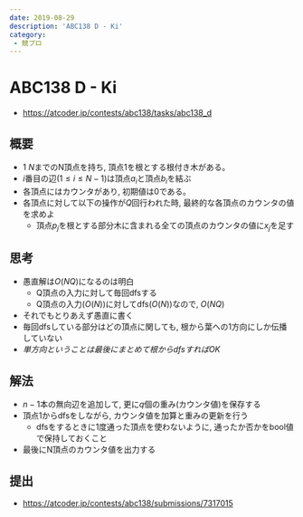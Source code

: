 ```yaml
---
date: 2019-08-29
description: 'ABC138 D - Ki'
category:
 - 競プロ
---
```


# ABC138 D - Ki
 - https://atcoder.jp/contests/abc138/tasks/abc138_d

## 概要
 - $1~N$までのN頂点を持ち, 頂点$1$を根とする根付き木がある。
 - $i$番目の辺($1 \leq i \leq N-1$)は頂点$a_i$と頂点$b_i$を結ぶ
 - 各頂点にはカウンタがあり, 初期値は$0$である。
 - 各頂点に対して以下の操作が$Q$回行われた時, 最終的な各頂点のカウンタの値を求めよ
   - 頂点$p_j$を根とする部分木に含まれる全ての頂点のカウンタの値に$x_j$を足す

## 思考
 - 愚直解は$O(NQ)$になるのは明白
   - Q頂点の入力に対して毎回dfsする
   - Q頂点の入力($O(N)$)に対してdfs($O(N)$)なので, $O(NQ)$
 - それでもとりあえず愚直に書く
 - 毎回dfsしている部分はどの頂点に関しても, 根から葉への1方向にしか伝播していない
 - *単方向ということは最後にまとめて根からdfsすればOK*

## 解法
 - $n-1$本の無向辺を追加して, 更に$q$個の重み(カウンタ値)を保存する
 - 頂点$1$からdfsをしながら, カウンタ値を加算と重みの更新を行う
   - dfsをするときに1度通った頂点を使わないように, 通ったか否かをbool値で保持しておくこと
 - 最後にN頂点のカウンタ値を出力する

## 提出
 - https://atcoder.jp/contests/abc138/submissions/7317015